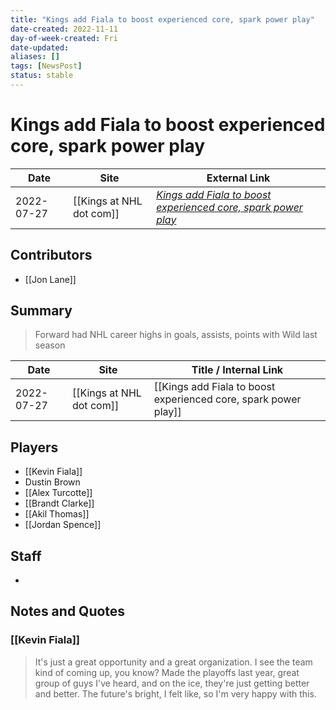 ```yaml
---
title: "Kings add Fiala to boost experienced core, spark power play"
date-created: 2022-11-11
day-of-week-created: Fri
date-updated: 
aliases: []
tags: [NewsPost]
status: stable
---
```


# Kings add Fiala to boost experienced core, spark power play

| Date       | Site                 | External Link                                                                                                                                             |
| ---------- | -------------------- | --------------------------------------------------------------------------------------------------------------------------------------------------------- |
| 2022-07-27 | [[Kings at NHL dot com]] | [*Kings add Fiala to boost experienced core, spark power play*](https://www.nhl.com/news/los-angeles-kings-roster-changes-for-2022-23-season/c-335093752) |

## Contributors
- [[Jon Lane]]

## Summary
> Forward had NHL career highs in goals, assists, points with Wild last season

| Date       | Site                 | Title / Internal Link                                           |
| ---------- | -------------------- | --------------------------------------------------------------- |
| 2022-07-27 | [[Kings at NHL dot com]] | [[Kings add Fiala to boost experienced core, spark power play]] |

## Players
- [[Kevin Fiala]]
- Dustin Brown
- [[Alex Turcotte]]
- [[Brandt Clarke]]
- [[Akil Thomas]]
- [[Jordan Spence]]

## Staff
- 

## Notes and Quotes
### [[Kevin Fiala]]
> It's just a great opportunity and a great organization. I see the team kind of coming up, you know? Made the playoffs last year, great group of guys I've heard, and on the ice, they're just getting better and better. The future's bright, I felt like, so I'm very happy with this.

